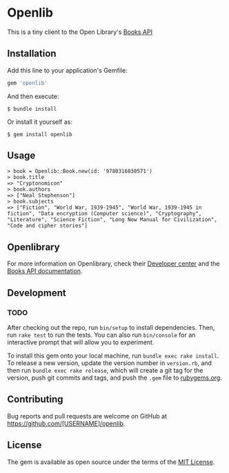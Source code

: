 # Openlib

This is a tiny client to the Open Library's [Books API](https://openlibrary.org/dev/docs/api/books)

## Installation

Add this line to your application's Gemfile:

```ruby
gem 'openlib'
```

And then execute:

    $ bundle install

Or install it yourself as:

    $ gem install openlib

## Usage

```
> book = Openlib::Book.new(id: '9780316030571')
> book.title
=> "Cryptonomicon"
> book.authors
=> ["Neal Stephenson"]
> book.subjects
=> ["Fiction", "World War, 1939-1945", "World War, 1939-1945 in fiction", "Data encryption (Computer science)", "Cryptography", "Literature", "Science Fiction", "Long Now Manual for Civilization", "Code and cipher stories"]
```

## Openlibrary

For more information on Openlibrary, check their [Developer center](https://openlibrary.org/developers) and the [Books API documentation](https://openlibrary.org/dev/docs/api/books).

## Development

### TODO

After checking out the repo, run `bin/setup` to install dependencies. Then, run `rake test` to run the tests. You can also run `bin/console` for an interactive prompt that will allow you to experiment.

To install this gem onto your local machine, run `bundle exec rake install`. To release a new version, update the version number in `version.rb`, and then run `bundle exec rake release`, which will create a git tag for the version, push git commits and tags, and push the `.gem` file to [rubygems.org](https://rubygems.org).

## Contributing

Bug reports and pull requests are welcome on GitHub at https://github.com/[USERNAME]/openlib.


## License

The gem is available as open source under the terms of the [MIT License](https://opensource.org/licenses/MIT).
